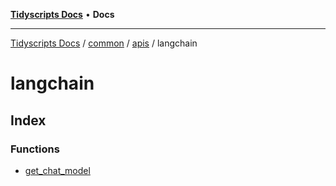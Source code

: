 [**Tidyscripts Docs**](../../../../../../README.md) • **Docs**

***

[Tidyscripts Docs](../../../../../../globals.md) / [common](../../../../README.md) / [apis](../../README.md) / langchain

# langchain

## Index

### Functions

- [get\_chat\_model](functions/get_chat_model.md)
